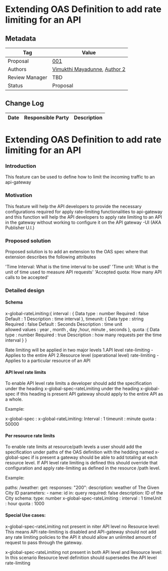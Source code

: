 # Extending OAS Definition to add rate limiting for an API


## Metadata

|Tag |Value |
|---- | ---------------- |
|Proposal |[001]()|
|Authors|[Vimukthi Mayadunne](https://github.com/VimukthiMayadunne), [Author 2](https://github.com/{author2})|
|Review Manager |TBD |
|Status |Proposal|


## Change Log

|Date |Responsible Party |Description |
|---- | ---------------- | ---------- |


# Extending OAS Definition to add rate limiting for an API

###  Introduction

This  feature can be used to define how to limit the  incoming traffic to an api-gateway 

###  Motivation

This feature will help the API developers to provide the necessary configurations required for apply rate-limiting functionalities to api-gateway and this function will help the API developers to apply rate limiting to  an API in the gateway without working to configure it on the API gateway -UI (AKA Publisher U.I.)

###  Proposed solution

Proposed solution is to add an extension to the OAS spec where that extension describes the following attributes 

'Time Interval: What is the time interval to be used'
'Time unit: What is the unit of time used to measure API requests'
'Accepted quota: How many API calls to be accepted'  


###  Detailed design

####   Schema
x-global-rateLimiting:{
             interval : { 
                Data type      : number 
                Required       : false
                Default          : 1
                Description   : time interval
                }, 
             timeunit: {
                Data type           : string    
                Required            : false
                Default               : Seconds
                Description        : time unit  
                allowed values  : year , month , day ,hour, minute , seconds
                },
             quota :{ 
                Data type     :  number 
                Required    :  true
                Description    :  how many requests per the time interval 
                }
            }

Rate limiting will be applied in two major levels
  1.API level rate-limiting - Applies to the entire API 
  2.Resource level (operational level) rate-limiting  - Applies to a particular resource of an API

#### API level rate limits
To enable API level rate limits a developer should add the specification under the heading x-global-spec-rateLimiting under the heading x-global-spec if this heading is present API gateway should apply to the entire API as a whole. 

Example:

x-global-spec :
      x-global-rateLimiting:
             Interval    : 1
             timeunit   : minute
             quota      : 50000

#### Per resource rate limits

To enable rate limits at resource/path levels a user should add the specification under paths of the  OAS definition with the hedding named x-global-spec if  is present a gateway should be able to add totaling at each resource level.
If API level rate limiting is defined this should override that configuration and apply rate-limiting as defined in the resource /path level. 

Example:

paths:
    /weather:
        get:
          responses:
               "200":
                     description: weather of The Given City ID
           parameters:
                - name: id
                    in: query
                  required: false
                    description: ID of the City
                    schema:
                type: number
          x-global-spec-rateLimiting  :
                        interval      :  1
                        timeUnit    : hour
                        quota        :  1000       
#### Special Use cases:

  x-global-spec-rateLimiting  not present in niter API level no Resource level:
        This means API rate-limiting  is disabled and  API-gateway should not add any rate limiting policies to the API it should allow an unlimited amount of request to pass through the gateway.
        
  x-global-spec-rateLimiting  not present in both  API level and Resource level:
        In this scenario Resource level definition should supersedes the  API level rate-limiting 
